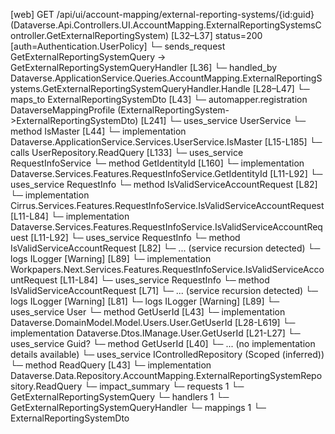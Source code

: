 [web] GET /api/ui/account-mapping/external-reporting-systems/{id:guid}  (Dataverse.Api.Controllers.UI.AccountMapping.ExternalReportingSystemsController.GetExternalReportingSystem)  [L32–L37] status=200 [auth=Authentication.UserPolicy]
  └─ sends_request GetExternalReportingSystemQuery -> GetExternalReportingSystemQueryHandler [L36]
    └─ handled_by Dataverse.ApplicationService.Queries.AccountMapping.ExternalReportingSystems.GetExternalReportingSystemQueryHandler.Handle [L28–L47]
      └─ maps_to ExternalReportingSystemDto [L43]
        └─ automapper.registration DataverseMappingProfile (ExternalReportingSystem->ExternalReportingSystemDto) [L241]
      └─ uses_service UserService
        └─ method IsMaster [L44]
          └─ implementation Dataverse.ApplicationService.Services.UserService.IsMaster [L15-L185]
            └─ calls UserRepository.ReadQuery [L133]
            └─ uses_service RequestInfoService
              └─ method GetIdentityId [L160]
                └─ implementation Dataverse.Services.Features.RequestInfoService.GetIdentityId [L11-L92]
                  └─ uses_service RequestInfo
                    └─ method IsValidServiceAccountRequest [L82]
                      └─ implementation Cirrus.Services.Features.RequestInfoService.IsValidServiceAccountRequest [L11-L84]
                      └─ implementation Dataverse.Services.Features.RequestInfoService.IsValidServiceAccountRequest [L11-L92]
                        └─ uses_service RequestInfo
                          └─ method IsValidServiceAccountRequest [L82]
                            └─ ... (service recursion detected)
                        └─ logs ILogger<IRequestInfoService> [Warning] [L89]
                      └─ implementation Workpapers.Next.Services.Features.RequestInfoService.IsValidServiceAccountRequest [L11-L84]
                        └─ uses_service RequestInfo
                          └─ method IsValidServiceAccountRequest [L71]
                            └─ ... (service recursion detected)
                        └─ logs ILogger<IRequestInfoService> [Warning] [L81]
                  └─ logs ILogger<IRequestInfoService> [Warning] [L89]
            └─ uses_service User
              └─ method GetUserId [L43]
                └─ implementation Dataverse.DomainModel.Model.Users.User.GetUserId [L28-L619]
                └─ implementation Dataverse.Dtos.IManage.User.GetUserId [L21-L27]
            └─ uses_service Guid?
              └─ method GetUserId [L40]
                └─ ... (no implementation details available)
      └─ uses_service IControlledRepository<ExternalReportingSystem> (Scoped (inferred))
        └─ method ReadQuery [L43]
          └─ implementation Dataverse.Data.Repository.AccountMapping.ExternalReportingSystemRepository.ReadQuery
  └─ impact_summary
    └─ requests 1
      └─ GetExternalReportingSystemQuery
    └─ handlers 1
      └─ GetExternalReportingSystemQueryHandler
    └─ mappings 1
      └─ ExternalReportingSystemDto

